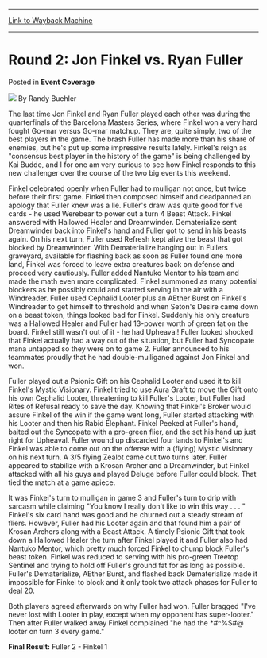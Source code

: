 
---
[Link to Wayback Machine](https://web.archive.org/web/20160331123651/http://magic.wizards.com/en/articles/archive/event-coverage/round-2-jon-finkel-vs-ryan-fuller-2000-01-01-0)

[_metadata_:author]:- "Randy Buehler"
[_metadata_:description]:- "The last time Jon Finkel and Ryan Fuller played each other was during the quarterfinals of the Barcelona Masters Series, where Finkel won a very hard fought Go-mar versus Go-mar matchup. They are, quite simply, two of the best players in the game. The brash Fuller has made more than his share of enemies, but he's put up some impressive results lately."
[_metadata_:generator]:- "Drupal 7 (http://drupal.org)"
[_metadata_:node]:- "748496"
[_metadata_:publish_date]:- "2000-01-01"
[_metadata_:source]:- "div-main-content"
[_metadata_:title]:- "Round 2: Jon Finkel vs. Ryan Fuller"
[_metadata_:wayback_capture_timestamp]:- "2016-03-31 12:36:51"
[_metadata_:wayback_raw_url]:- "https://web.archive.org/web/20160331123651id_/http://magic.wizards.com/en/articles/archive/event-coverage/round-2-jon-finkel-vs-ryan-fuller-2000-01-01-0"
[_metadata_:wayback_url]:- "http://magic.wizards.com/en/articles/archive/event-coverage/round-2-jon-finkel-vs-ryan-fuller-2000-01-01-0"
---


Round 2: Jon Finkel vs. Ryan Fuller
===================================



 Posted in **Event Coverage**







![](https://media.magic.wizards.com/styles/auth_small/public/images/person/Headshot%209-2014_3.jpg)
By Randy Buehler











The last time Jon Finkel and Ryan Fuller played each other was during the quarterfinals of the Barcelona Masters Series, where Finkel won a very hard fought Go-mar versus Go-mar matchup. They are, quite simply, two of the best players in the game. The brash Fuller has made more than his share of enemies, but he's put up some impressive results lately. Finkel's reign as "consensus best player in the history of the game" is being challenged by Kai Budde, and I for one am very curious to see how Finkel responds to this new challenger over the course of the two big events this weekend.


Finkel celebrated openly when Fuller had to mulligan not once, but twice before their first game. Finkel then composed himself and deadpanned an apology that Fuller knew was a lie. Fuller's draw was quite good for five cards - he used Werebear to power out a turn 4 Beast Attack. Finkel answered with Hallowed Healer and Dreamwinder. Dematerialize sent Dreamwinder back into Finkel's hand and Fuller got to send in his beasts again. On his next turn, Fuller used Refresh kept alive the beast that got blocked by Dreamwinder. With Dematerialize hanging out in Fullers graveyard, available for flashing back as soon as Fuller found one more land, Finkel was forced to leave extra creatures back on defense and proceed very cautiously. Fuller added Nantuko Mentor to his team and made the math even more complicated. Finkel summoned as many potential blockers as he possibly could and started serving in the air with a Windreader. Fuller used Cephalid Looter plus an AEther Burst on Finkel's Windreader to get himself to threshold and when Seton's Desire came down on a beast token, things looked bad for Finkel. Suddenly his only creature was a Hallowed Healer and Fuller had 13-power worth of green fat on the board. Finkel still wasn't out of it - he had Upheaval! Fuller looked shocked that Finkel actually had a way out of the situation, but Fuller had Syncopate mana untapped so they were on to game 2. Fuller announced to his teammates proudly that he had double-mulliganed against Jon Finkel and won.


Fuller played out a Psionic Gift on his Cephalid Looter and used it to kill Finkel's Mystic Visionary. Finkel tried to use Aura Graft to move the Gift onto his own Cephalid Looter, threatening to kill Fuller's Looter, but Fuller had Rites of Refusal ready to save the day. Knowing that Finkel's Broker would assure Finkel of the win if the game went long, Fuller started attacking with his Looter and then his Rabid Elephant. Finkel Peeked at Fuller's hand, baited out the Syncopate with a pro-green flier, and the set his hand up just right for Upheaval. Fuller wound up discarded four lands to Finkel's and Finkel was able to come out on the offense with a (flying) Mystic Visionary on his next turn. A 3/5 flying Zealot came out two turns later. Fuller appeared to stabilize with a Krosan Archer and a Dreamwinder, but Finkel attacked with all his guys and played Deluge before Fuller could block. That tied the match at a game apiece.


It was Finkel's turn to mulligan in game 3 and Fuller's turn to drip with sarcasm while claiming "You know I really don't like to win this way . . . " Finkel's six card hand was good and he churned out a steady stream of fliers. However, Fuller had his Looter again and that found him a pair of Krosan Archers along with a Beast Attack. A timely Psionic Gift that took down a Hallowed Healer the turn after Finkel played it and Fuller also had Nantuko Mentor, which pretty much forced Finkel to chump block Fuller's beast token. Finkel was reduced to serving with his pro-green Treetop Sentinel and trying to hold off Fuller's ground fat for as long as possible. Fuller's Dematerialize, AEther Burst, and flashed back Dematerialize made it impossible for Finkel to block and it only took two attack phases for Fuller to deal 20.


Both players agreed afterwards on why Fuller had won. Fuller bragged "I've never lost with Looter in play, except when my opponent has super-looter." Then after Fuller walked away Finkel complained "he had the \*#^%$#@ looter on turn 3 every game."


**Final Result:** Fuller 2 - Finkel 1







